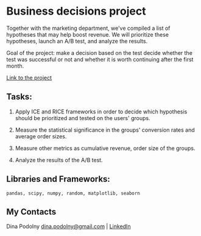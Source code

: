# Business decisions project

Together with the marketing department, we've compiled a list of hypotheses that may help boost revenue. We will prioritize these hypotheses, launch an A/B test, and analyze the results.

Goal of the project: make a decision based on the test decide whether the test was successful or not and whether it is worth continuing after the first month.

[Link to the project](/business_decisions.html)

## Tasks:

1. Apply ICE and RICE frameworks in order to decide which hypothesis should be prioritized and tested on the users' groups.

2. Measure the statistical significance in the groups' conversion rates and average order sizes. 

3. Measure other metrics as cumulative revenue, order size of the groups.

4. Analyze the results of the A/B test.

## Libraries and Frameworks:
`pandas, scipy, numpy, random, matplotlib, seaborn`

## My Contacts
Dina Podolny 
dina.podolny@gmail.com | [LinkedIn](linkedin.com/in/dina-podolny)
